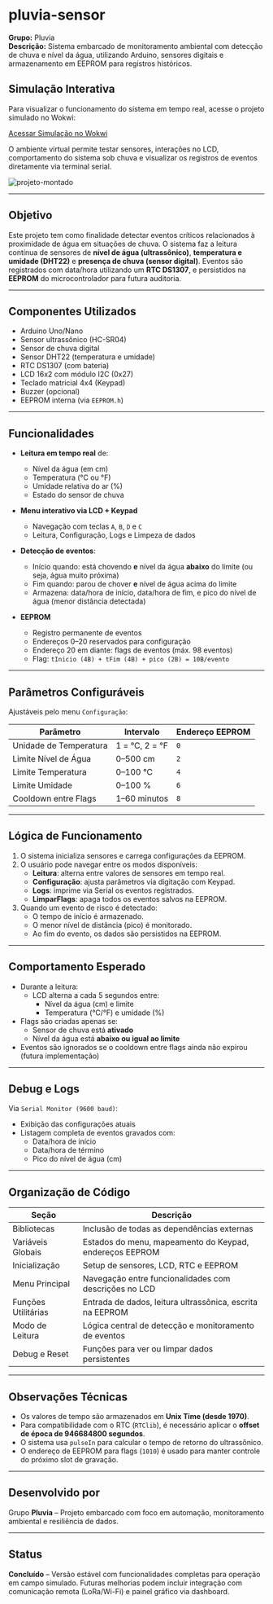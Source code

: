 # pluvia-sensor

**Grupo:** Pluvia  
**Descrição:** Sistema embarcado de monitoramento ambiental com detecção de chuva e nível da água, utilizando Arduino, sensores digitais e armazenamento em EEPROM para registros históricos.

## Simulação Interativa

Para visualizar o funcionamento do sistema em tempo real, acesse o projeto simulado no Wokwi:

[Acessar Simulação no Wokwi](https://wokwi.com/projects/433289091706250241)

O ambiente virtual permite testar sensores, interações no LCD, comportamento do sistema sob chuva e visualizar os registros de eventos diretamente via terminal serial.

![projeto-montado](https://i.imgur.com/ZwtZY0B.png)

---

## Objetivo

Este projeto tem como finalidade detectar eventos críticos relacionados à proximidade de água em situações de chuva. O sistema faz a leitura contínua de sensores de **nível de água (ultrassônico)**, **temperatura e umidade (DHT22)** e **presença de chuva (sensor digital)**. Eventos são registrados com data/hora utilizando um **RTC DS1307**, e persistidos na **EEPROM** do microcontrolador para futura auditoria.

---

## Componentes Utilizados

- Arduino Uno/Nano
- Sensor ultrassônico (HC-SR04)
- Sensor de chuva digital
- Sensor DHT22 (temperatura e umidade)
- RTC DS1307 (com bateria)
- LCD 16x2 com módulo I2C (0x27)
- Teclado matricial 4x4 (Keypad)
- Buzzer (opcional)
- EEPROM interna (via `EEPROM.h`)

---

## Funcionalidades

- **Leitura em tempo real** de:
  - Nível da água (em cm)
  - Temperatura (°C ou °F)
  - Umidade relativa do ar (%)
  - Estado do sensor de chuva

- **Menu interativo via LCD + Keypad**
  - Navegação com teclas `A`, `B`, `D` e `C`
  - Leitura, Configuração, Logs e Limpeza de dados

- **Detecção de eventos**:
  - Início quando: está chovendo **e** nível da água **abaixo** do limite (ou seja, água muito próxima)
  - Fim quando: parou de chover **e** nível de água acima do limite
  - Armazena: data/hora de início, data/hora de fim, e pico do nível de água (menor distância detectada)

- **EEPROM**
  - Registro permanente de eventos
  - Endereços 0–20 reservados para configuração
  - Endereço 20 em diante: flags de eventos (máx. 98 eventos)
  - Flag: `tInicio (4B) + tFim (4B) + pico (2B) = 10B/evento`

---

## Parâmetros Configuráveis

Ajustáveis pelo menu `Configuração`:

| Parâmetro               | Intervalo        | Endereço EEPROM |
|-------------------------|------------------|------------------|
| Unidade de Temperatura  | 1 = °C, 2 = °F    | `0`              |
| Limite Nível de Água    | 0–500 cm          | `2`              |
| Limite Temperatura      | 0–100 °C          | `4`              |
| Limite Umidade          | 0–100 %           | `6`              |
| Cooldown entre Flags    | 1–60 minutos      | `8`              |

---

## Lógica de Funcionamento

1. O sistema inicializa sensores e carrega configurações da EEPROM.
2. O usuário pode navegar entre os modos disponíveis:
   - **Leitura**: alterna entre valores de sensores em tempo real.
   - **Configuração**: ajusta parâmetros via digitação com Keypad.
   - **Logs**: imprime via Serial os eventos registrados.
   - **LimparFlags**: apaga todos os eventos salvos na EEPROM.
3. Quando um evento de risco é detectado:
   - O tempo de início é armazenado.
   - O menor nível de distância (pico) é monitorado.
   - Ao fim do evento, os dados são persistidos na EEPROM.

---

## Comportamento Esperado

- Durante a leitura:
  - LCD alterna a cada 5 segundos entre:
    - Nível da água (cm) e limite
    - Temperatura (°C/°F) e umidade (%)
- Flags são criadas apenas se:
  - Sensor de chuva está **ativado**
  - Nível da água está **abaixo ou igual ao limite**
- Eventos são ignorados se o cooldown entre flags ainda não expirou (futura implementação)

---

## Debug e Logs

Via `Serial Monitor (9600 baud)`:

- Exibição das configurações atuais
- Listagem completa de eventos gravados com:
  - Data/hora de início
  - Data/hora de término
  - Pico do nível de água (cm)

---

## Organização de Código

| Seção                      | Descrição                                                      |
|----------------------------|----------------------------------------------------------------|
| Bibliotecas                | Inclusão de todas as dependências externas                     |
| Variáveis Globais          | Estados do menu, mapeamento do Keypad, endereços EEPROM        |
| Inicialização              | Setup de sensores, LCD, RTC e EEPROM                           |
| Menu Principal             | Navegação entre funcionalidades com descrições no LCD          |
| Funções Utilitárias        | Entrada de dados, leitura ultrassônica, escrita na EEPROM      |
| Modo de Leitura            | Lógica central de detecção e monitoramento de eventos          |
| Debug e Reset              | Funções para ver ou limpar dados persistentes                  |

---

## Observações Técnicas

- Os valores de tempo são armazenados em **Unix Time (desde 1970)**.
- Para compatibilidade com o RTC (`RTClib`), é necessário aplicar o **offset de época de 946684800 segundos**.
- O sistema usa `pulseIn` para calcular o tempo de retorno do ultrassônico.
- O endereço de EEPROM para flags (`1010`) é usado para manter controle do próximo slot de gravação.

---

## Desenvolvido por

Grupo **Pluvia** – Projeto embarcado com foco em automação, monitoramento ambiental e resiliência de dados.

---

## Status

**Concluído** – Versão estável com funcionalidades completas para operação em campo simulado. Futuras melhorias podem incluir integração com comunicação remota (LoRa/Wi-Fi) e painel gráfico via dashboard.
